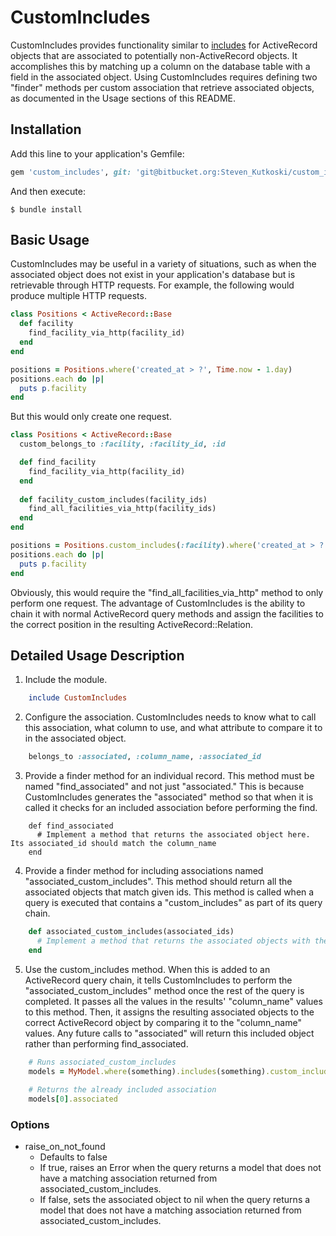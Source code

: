 # CustomIncludes

CustomIncludes provides functionality similar to [includes](http://api.rubyonrails.org/classes/ActiveRecord/QueryMethods.html#method-i-includes) for ActiveRecord objects that are associated to potentially non-ActiveRecord objects. It accomplishes this by matching up a column on the database table with a field in the associated object. Using CustomIncludes requires defining two "finder" methods per custom association that retrieve associated objects, as documented in the Usage sections of this README.

## Installation

Add this line to your application's Gemfile:

```ruby
gem 'custom_includes', git: 'git@bitbucket.org:Steven_Kutkoski/custom_include.git', branch: :master
```

And then execute:

    $ bundle install


## Basic Usage

CustomIncludes may be useful in a variety of situations, such as when the associated object does not exist in your application's database but is retrievable through HTTP requests. For example, the following would produce multiple HTTP requests.

```ruby
class Positions < ActiveRecord::Base
  def facility
    find_facility_via_http(facility_id)
  end
end

positions = Positions.where('created_at > ?', Time.now - 1.day)
positions.each do |p|
  puts p.facility  
end
```

But this would only create one request.

```ruby
class Positions < ActiveRecord::Base
  custom_belongs_to :facility, :facility_id, :id

  def find_facility
    find_facility_via_http(facility_id)
  end
  
  def facility_custom_includes(facility_ids)
    find_all_facilities_via_http(facility_ids)
  end
end

positions = Positions.custom_includes(:facility).where('created_at > ?', Time.now - 1.day)
positions.each do |p|
  puts p.facility  
end
```

Obviously, this would require the "find_all_facilities_via_http" method to only perform one request. The advantage of CustomIncludes is the ability to chain it with normal ActiveRecord query methods and assign the facilities to the correct position in the resulting ActiveRecord::Relation.

## Detailed Usage Description
1. Include the module.
```ruby
    include CustomIncludes
```

2. Configure the association. CustomIncludes needs to know what to call this association, what column to use, and what attribute to compare it to in the associated object.
```ruby
    belongs_to :associated, :column_name, :associated_id
```

3. Provide a finder method for an individual record. This method must be named "find_associated" and not just "associated." This is because CustomIncludes generates the "associated" method so that when it is called it checks for an included association before performing the find.
```
    def find_associated
      # Implement a method that returns the associated object here. Its associated_id should match the column_name
    end
```

4. Provide a finder method for including associations named "associated_custom_includes". This method should return all the associated objects that match given ids. This method is called when a query is executed that contains a "custom_includes" as part of its query chain.
```ruby
    def associated_custom_includes(associated_ids)
      # Implement a method that returns the associated objects with the given associated_ids as an Array.
    end
```

5. Use the custom_includes method. When this is added to an ActiveRecord query chain, it tells CustomIncludes to perform the "associated_custom_includes" method once the rest of the query is completed. It passes all the values in the results' "column_name" values to this method. Then, it assigns the resulting associated objects to the correct ActiveRecord object by comparing it to the "column_name" values. Any future calls to "associated" will return this included object rather than performing find_associated.
```ruby
    # Runs associated_custom_includes
    models = MyModel.where(something).includes(something).custom_includes(:associated).where(something_else)
    
    # Returns the already included association
    models[0].associated
```

### Options
* raise_on_not_found
    * Defaults to false
    * If true, raises an Error when the query returns a model that does not have a matching association returned from associated_custom_includes.
    * If false, sets the associated object to nil when the query returns a model that does not have a matching association returned from associated_custom_includes.

    
